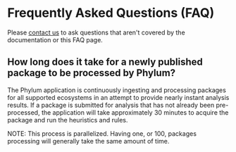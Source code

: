 # Frequently Asked Questions (FAQ)

Please [contact us][contact] to ask questions that aren't covered by the documentation or this FAQ page.

[contact]: https://docs.phylum.io/docs/contact_us

## How long does it take for a newly published package to be processed by Phylum?

The Phylum application is continuously ingesting and processing packages for all supported ecosystems in an attempt to provide nearly instant analysis results. If a package is submitted for analysis that has not already been pre-processed, the application will take approximately 30 minutes to acquire the package and run the heuristics and rules.

NOTE: This process is parallelized. Having one, or 100, packages processing will generally take the same amount of time.
